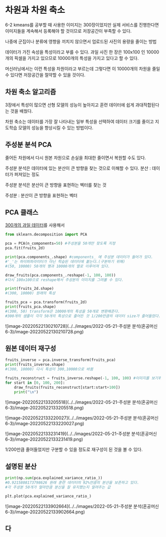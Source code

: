 # 차원과 차원 축소

6-2 kmeans를 공부할 때 사용한 이미지는 300장이었지만 실제 서비스를 진행한다면 이미지들을 계속해서 등록해야 할 것이므로 저장공간이 부족할 수 있다.

나중에 군집이나 분류에 영향을 끼치지 않으면서 업로드된 사진의 용량을 줄이는 방법



데이터가 가진 속성을 특성이라고 부를 수 있다. 과일 사진 한 장은 100x100 인 10000개의 픽셀을 가지고 있으므로 10000개의 특성을 가지고 있다고 할 수 있다.

머신러닝에서는 이런 특성을 차원이라고 부르는데 그렇다면 이 10000개의 차원을 줄일 수 있다면 저장공간을 절약할 수 있을 것이다.



## 차원 축소 알고리즘

3장에서 특성이 많으면 선형 모델의 성능이 높아지고 훈련 데이터에 쉽게 과대적합된다는 것을 배웠다.

차원 축소는  데이터를 가장 잘 나타내는 일부 특성을 선택하여 데이터 크기를 줄이고 지도학습 모델의 성능을 향상시킬 수 있는 방법이다.



## 주성분 분석 PCA

줄어든 차원에서 다시 원본 차원으로 손실을 최대한 줄이면서 복원할 수도 있다.

주성분 분석은 데이터에 있는 분산이 큰 방향을 찾는 것으로 이해할 수 있다. 분산 : 데이터가 퍼져있는 정도

주성분 분석은 분산이 큰 방향을 표현하는 벡터를 찾는 것



주성분 : 분산이 큰 방향을 표현하는 벡터



## PCA 클래스

[300개의 과일 데이터](https://bit.ly/fruits_300_data)를 사용해서 

```python
from sklearn.decomposition import PCA

pca = PCA(n_components=50) #주성분을 50개만 찾도록 지정
pca.fit(fruits_2d)

print(pca.components_.shape) #components_ 에 주성분 데이터가 들어가 있다.
#'_'는 하이퍼파라미터가 아닌 학습된 데이터에 붙는다.(구분하기 위해)
#(50, 10000) 50개의 행과 10000개의 열로 이루어져 있다.

draw_fruits(pca.components_.reshape(-1, 100, 100))
#다시 100x100으로 reshape해서 주성분의 이미지를 그려볼 수 있다.

print(fruits_2d.shape)
#(300, 10000) 원래의 특성

fruits_pca = pca.transform(fruits_2d) 
print(fruits_pca.shape)
#(300, 50) transform은 10000개의 특성을 50개로 변환해준다.
#300개의 샘플이 각각 50개의 특성으로 줄어든 것 1/200만큼의 데이터 size가 줄어들었다.
```

![image-20220522130210728](../../images/2022-05-21-주성분 분석(혼공머신6-3)/image-20220522130210728.png)



## 원본 데이터 재구성

```python
fruits_inverse = pca.inverse_transform(fruits_pca)
print(fruits_inverse.shape)
#(300, 10000) 다시 특성이 300,10000으로 바뀜

fruits_reconstruct = fruits_inverse.reshape(-1, 100, 100) #이미지를 보기위해 reshape
for start in [0, 100, 200]:
    draw_fruits(fruits_reconstruct[start:start+100])
    print("\n")
```



![image-20220522133205518](../../images/2022-05-21-주성분 분석(혼공머신6-3)/image-20220522133205518.png)



![image-20220522133220027](../../images/2022-05-21-주성분 분석(혼공머신6-3)/image-20220522133220027.png)



![image-20220522133231419](../../images/2022-05-21-주성분 분석(혼공머신6-3)/image-20220522133231419.png)



1/200만큼 줄어들었지만 구분할 수 있을 정도로 재구성이 된 것을 볼 수 있다.



## 설명된 분산

```python
print(np.sum(pca.explained_variance_ratio_))
#0.9215808173798626 원래 훈련 데이터의 92%만큼의 분산을 보존하고 있다.
#각 주성분 50개가 얼마만큼 분산을 잘 유지했는지 알려주는 값

plt.plot(pca.explained_variance_ratio_)
```

![image-20220522133902664](../../images/2022-05-21-주성분 분석(혼공머신6-3)/image-20220522133902664.png)



## 다
